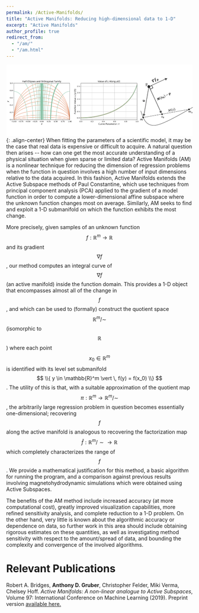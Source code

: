 ```yaml
---
permalink: /Active-Manifolds/
title: "Active Manifolds: Reducing high-dimensional data to 1-D"
excerpt: "Active Manifolds"
author_profile: true
redirect_from:
  - "/am/"
  - "/am.html"
---
```


<!-- <script src="scripts/load-mathjax.js" async></script> -->

![image-center](/images/amfront.png){: .align-center}
When fitting the parameters of a scientific model, it may be the case that real data is expensive or difficult to acquire.  A natural question then arises -- how can one get the most accurate understanding of a physical situation when given sparse or limited data?  Active Manifolds (AM) is a nonlinear technique for reducing the dimension of regression problems when the function in question involves a high number of input dimensions relative to the data acquired. In this fashion, Active Manifolds extends the Active Subspace methods of Paul Constantine, which use techniques from principal component analysis (PCA) applied to the gradient of a model function in order to compute a lower-dimensional affine subspace where the unknown function changes most on average.  Similarly, AM seeks to find and exploit a 1-D submanifold on which the function exhibits the most change.

More precisely, given samples of an unknown function $$ f:\mathbb{R}^m \to \mathbb{R} $$ and its gradient $$ \nabla f $$, our method computes an integral curve of $$ \nabla f $$ (an active manifold) inside the function domain.  This provides a 1-D object that encompasses almost all of the change in $$ f $$, and which can be used to (formally) construct the quotient space $$ \mathbb{R}^m/{\sim} $$ (isomorphic to $$ \mathbb{R} $$) where each point $$ x_0 \in \mathbb{R}^m $$ is identified with its level set submanifold $$ \\{ y \in \mathbb{R}^m \vert \, f(y) = f(x_0) \\} $$.  The utility of this is that, with a suitable approximation of the quotient map $$ \pi: \mathbb{R}^m \to \mathbb{R}^m /{\sim} $$, the arbitrarily large regression problem in question becomes essentially one-dimensional; recovering $$ f $$ along the active manifold is analogous to recovering the factorization map $$ \hat f: \mathbb{R}^m/{\sim} \to \mathbb{R} $$ which completely characterizes the range of  $$ f $$.  We provide a mathematical justification for this method, a basic algorithm for running the program, and a comparison against previous results involving magnetohydrodynamic simulations which were obtained using Active Subspaces.

The benefits of the AM method include increased accuracy (at more computational cost), greatly improved visualization capabilities, more refined sensitivity analysis, and complete reduction to a 1-D problem.  On the other hand, very little is known about the algorithmic accuracy or dependence on data, so further work in this area should include obtaining rigorous estimates on these quantities, as well as investigating method sensitivity with respect to the amount/spread of data, and bounding the complexity and convergence of the involved algorithms.

Relevant Publications
======
Robert A. Bridges, <b>Anthony D. Gruber</b>, Christopher Felder, Miki Verma, Chelsey Hoff.  <i>Active Manifolds: A non-linear analogue to Active Subspaces</i>, Volume 97: International Conference on Machine Learning (2019). Preprint version [available here.](https://arxiv.org/abs/1904.13386)
